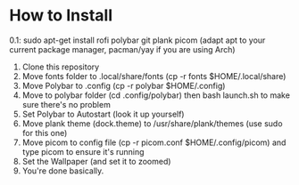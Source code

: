 # How to Install

0.1: sudo apt-get install rofi polybar git plank picom (adapt apt to your current package manager, pacman/yay if you are using Arch)
1. Clone this repository
2. Move fonts folder to .local/share/fonts (cp -r fonts $HOME/.local/share)
3. Move Polybar to .config (cp -r polybar $HOME/.config)
4. Move to polybar folder (cd .config/polybar) then bash launch.sh to make sure there's no problem
5. Set Polybar to Autostart (look it up yourself)
6. Move plank theme (dock.theme) to /usr/share/plank/themes (use sudo for this one)
7. Move picom to config file (cp -r picom.conf $HOME/.config/picom) and type picom to ensure it's running
8. Set the Wallpaper (and set it to zoomed) 
9. You're done basically.

